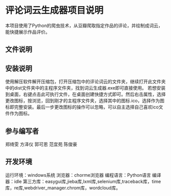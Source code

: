 # 评论词云生成器项目说明
本项目使用了Python的爬虫技术，从豆瓣爬取指定作品的评论，并绘制成词云，能快捷展示作品评价。
## 文件说明

## 安装说明
使用解压软件解开压缩包，打开压缩包中的评论词云的文件夹，继续打开此文件夹中的dist文件夹中的主程序文件夹，找到词云生成器.exe即可直接使用。
若想安装到桌面，右键点击此可执行文件，在桌面创建快捷方式即可。然后右击属性，选择更改图标，按浏览，回到刚才的主程序文件夹，选择其中的图标.ico，选择作为图标即完整安装。最后一步更改图标的操作可以忽略，可以自主选择自己喜欢ico文件作为图标。
## 参与编写者
郑绮雯 方泽仪 郭可恩 范宜苑 陈俊豪 
## 开发环境
运行环境：windows系统 
浏览器：chorme浏览器 
编程语言：Python语言 
编译器：idle 
第三方库：easygui库,jieba库,lxml库,selenium库,traceback库，time库，re库,webdriver_manager.chrom库，wordcloud库。
